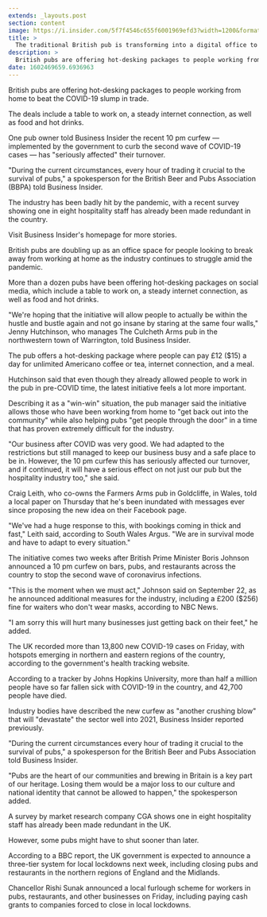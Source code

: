 ```yaml
--- 
extends: _layouts.post 
section: content 
image: https://i.insider.com/5f7f4546c655f6001969efd3?width=1200&format=jpeg 
title: > 
  The traditional British pub is transforming into a digital office to beat the COVID-19 slump in trade 
description: > 
  British pubs are offering hot-desking packages to people working from home to beat the COVID-19 slump in trade.One pub owner told Business Insider the recent 10 pm curfew — implemented by the government to curb the second wave of COVID-19 cases — has "seriously affected" their turnover."During the current circumstances, every hour of trading it crucial to the survival of pubs," a spokesperson for the British Beer and Pubs Association (BBPA) told Business Insider.British pubs are doubling up as an office space for people looking to break away from working at home as the industry continues to struggle amid the pandemic."During the current circumstances every hour of trading it crucial to the survival of pubs," a spokesperson for the British Beer and Pubs Association told Business Insider. 
date: 1602469659.6936963 
--- 
```

British pubs are offering hot-desking packages to people working from home to beat the COVID-19 slump in trade.

The deals include a table to work on, a steady internet connection, as well as food and hot drinks.

One pub owner told Business Insider the recent 10 pm curfew — implemented by the government to curb the second wave of COVID-19 cases — has "seriously affected" their turnover.

"During the current circumstances, every hour of trading it crucial to the survival of pubs," a spokesperson for the British Beer and Pubs Association (BBPA) told Business Insider.

The industry has been badly hit by the pandemic, with a recent survey showing one in eight hospitality staff has already been made redundant in the country.

Visit Business Insider's homepage for more stories.

British pubs are doubling up as an office space for people looking to break away from working at home as the industry continues to struggle amid the pandemic.

More than a dozen pubs have been offering hot-desking packages on social media, which include a table to work on, a steady internet connection, as well as food and hot drinks.

"We're hoping that the initiative will allow people to actually be within the hustle and bustle again and not go insane by staring at the same four walls," Jenny Hutchinson, who manages The Culcheth Arms pub in the northwestern town of Warrington, told Business Insider.

The pub offers a hot-desking package where people can pay £12 ($15) a day for unlimited Americano coffee or tea, internet connection, and a meal.

Hutchinson said that even though they already allowed people to work in the pub in pre-COVID time, the latest initiative feels a lot more important.

Describing it as a "win-win" situation, the pub manager said the initiative allows those who have been working from home to "get back out into the community" while also helping pubs "get people through the door" in a time that has proven extremely difficult for the industry.

"Our business after COVID was very good. We had adapted to the restrictions but still managed to keep our business busy and a safe place to be in. However, the 10 pm curfew this has seriously affected our turnover, and if continued, it will have a serious effect on not just our pub but the hospitality industry too," she said.

Craig Leith, who co-owns the Farmers Arms pub in Goldcliffe, in Wales, told a local paper on Thursday that he's been inundated with messages ever since proposing the new idea on their Facebook page.

"We've had a huge response to this, with bookings coming in thick and fast," Leith said, according to South Wales Argus. "We are in survival mode and have to adapt to every situation."

The initiative comes two weeks after British Prime Minister Boris Johnson announced a 10 pm curfew on bars, pubs, and restaurants across the country to stop the second wave of coronavirus infections.

"This is the moment when we must act," Johnson said on September 22, as he announced additional measures for the industry, including a £200 ($256) fine for waiters who don't wear masks, according to NBC News.

"I am sorry this will hurt many businesses just getting back on their feet," he added.

The UK recorded more than 13,800 new COVID-19 cases on Friday, with hotspots emerging in northern and eastern regions of the country, according to the government's health tracking website.

According to a tracker by Johns Hopkins University, more than half a million people have so far fallen sick with COVID-19 in the country, and 42,700 people have died.

Industry bodies have described the new curfew as "another crushing blow" that will "devastate" the sector well into 2021, Business Insider reported previously.

"During the current circumstances every hour of trading it crucial to the survival of pubs," a spokesperson for the British Beer and Pubs Association told Business Insider.

"Pubs are the heart of our communities and brewing in Britain is a key part of our heritage. Losing them would be a major loss to our culture and national identity that cannot be allowed to happen," the spokesperson added.

A survey by market research company CGA shows one in eight hospitality staff has already been made redundant in the UK.

However, some pubs might have to shut sooner than later.

According to a BBC report, the UK government is expected to announce a three-tier system for local lockdowns next week, including closing pubs and restaurants in the northern regions of England and the Midlands.

Chancellor Rishi Sunak announced a local furlough scheme for workers in pubs, restaurants, and other businesses on Friday, including paying cash grants to companies forced to close in local lockdowns.